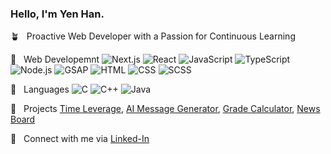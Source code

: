 ### Hello, I'm Yen Han.
  
:potted_plant: &nbsp; Proactive Web Developer with a Passion for Continuous Learning

:bookmark: &nbsp;  Web Developemnt ![Next.js](https://img.shields.io/badge/-Next.js-blue?logo=next.js&logoColor=white) ![React](https://img.shields.io/badge/-React-blue?logo=react&logoColor=white) ![JavaScript](https://img.shields.io/badge/-JavaScript-blue?logo=javascript&logoColor=white) ![TypeScript](https://img.shields.io/badge/-TypeScript-blue?logo=typescript&logoColor=white)  ![Node.js](https://img.shields.io/badge/-Node.js-blue?logo=node.js&logoColor=white) ![GSAP](https://img.shields.io/badge/-GSAP-blue?logo=greensock&logoColor=white) ![HTML](https://img.shields.io/badge/-HTML-green?logo=html5&logoColor=ffffff) ![CSS](https://img.shields.io/badge/-CSS-green?logo=css3) ![SCSS](https://img.shields.io/badge/-SCSS-green?logo=sass&logoColor=white)       

:page_with_curl: &nbsp;  Languages ![C](https://img.shields.io/badge/-C-orange?logo=c&logoColor=white) ![C++](https://img.shields.io/badge/-C%2B%2B-orange?logo=C%2B%2B&&logoColor=white) ![Java](https://img.shields.io/badge/Java-orange?logo=java&logoColor=white)     

:rocket: &nbsp;  Projects [Time Leverage](https://github.com/yen-han/time-leverage), [AI Message Generator](https://github.com/YeaaeunHan/AI-generated-message-app), [Grade Calculator](https://github.com/YeaaeunHan/GradeCalculator), [News Board](https://github.com/YeaaeunHan/NewsBoard)       

:e-mail: &nbsp;  Connect with me via [Linked-In](https://www.linkedin.com/in/yen-han/)


